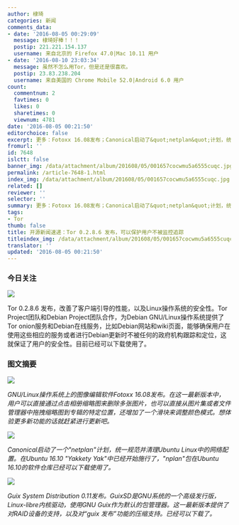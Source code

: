 ```yaml
---
author: 棣琦
categories: 新闻
comments_data:
- date: '2016-08-05 00:29:09'
  message: 棣琦好棒！！！
  postip: 221.221.154.137
  username: 来自北京的 Firefox 47.0|Mac 10.11 用户
- date: '2016-08-10 23:03:34'
  message: 虽然不怎么用Tor，但是还是很喜欢。
  postip: 23.83.238.204
  username: 来自美国的 Chrome Mobile 52.0|Android 6.0 用户
count:
  commentnum: 2
  favtimes: 0
  likes: 0
  sharetimes: 0
  viewnum: 4781
date: '2016-08-05 00:21:50'
editorchoice: false
excerpt: 更多：Fotoxx 16.08发布；Canonical启动了&quot;netplan&quot;计划，统一规范并清理Ubuntu Linux中的网络配置。
fromurl: ''
id: 7648
islctt: false
banner_img: /data/attachment/album/201608/05/001657cocwmu5a6555cuqc.jpg
permalink: /article-7648-1.html
index_img: /data/attachment/album/201608/05/001657cocwmu5a6555cuqc.jpg
related: []
reviewer: ''
selector: ''
summary: 更多：Fotoxx 16.08发布；Canonical启动了&quot;netplan&quot;计划，统一规范并清理Ubuntu Linux中的网络配置。
tags:
- Tor
thumb: false
title: 开源新闻速递：Tor 0.2.8.6 发布，可以保护用户不被监控追踪
titleindex_img: /data/attachment/album/201608/05/001657cocwmu5a6555cuqc.jpg
translator: ''
updated: '2016-08-05 00:21:50'
---
```


### 今日关注


![](/data/attachment/album/201608/05/001657cocwmu5a6555cuqc.jpg)


Tor 0.2.8.6 发布，改善了客户端引导的性能，以及Linux操作系统的安全性。Tor Project团队和Debian Project团队合作，为Debian GNU/Linux操作系统提供了Tor onion服务和Debian在线服务，比如Debian网站和wiki页面，能够确保用户在使用这些相应的服务或者进行Debian更新时不被任何的政府机构跟踪和定位，这就保证了用户的安全性。目前已经可以下载使用了。


### 图文摘要


![](/data/attachment/album/201608/05/001757kbk3ck6skelscls6.jpg)


*GNU/Linux操作系统上的图像编辑软件Fotoxx 16.08发布。在这一最新版本中，用户可以直接通过点击相册缩略图来删除多张图片，也可以直接从图片集或者文件管理器中拖拽缩略图到专辑的特定位置，还增加了一个滑块来调整颜色模式。想体验更多新功能的话就赶紧进行更新吧。*


![](/data/attachment/album/201608/05/001900dfrbr4514jjej5jm.jpg)


*Canonical启动了一个"netplan"计划，统一规范并清理Ubuntu Linux中的网络配置。在Ubuntu 16.10 "Yakkety Yak"中已经开始施行了，"nplan"包在Ubuntu 16.10的软件仓库已经可以下载使用了。*


![](/data/attachment/album/201608/05/002000b05q0ooot0d6oaka.jpg)


*Guix System Distribution 0.11发布。GuixSD是GNU系统的一个高级发行版，Linux-libre内核驱动，使用GNU Guix作为默认的包管理器。这一最新版本提供了对RAID设备的支持，以及对“guix 发布”功能的压缩支持。已经可以下载了。*